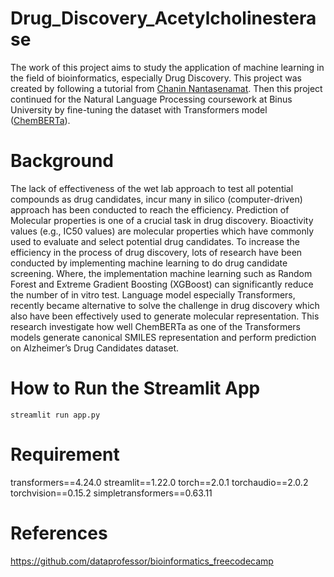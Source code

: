 # Drug_Discovery_Acetylcholinesterase
The work of this project aims to study the application of machine learning in the field of bioinformatics, especially Drug Discovery.
This project was created by following a tutorial from [Chanin Nantasenamat](https://github.com/dataprofessor). 
Then this project continued for the Natural Language Processing coursework at Binus University by fine-tuning the dataset with Transformers model ([ChemBERTa](https://github.com/deepchem/deepchem)).

# Background
The lack of effectiveness of the wet lab approach to test all potential compounds as drug candidates, 
incur many in silico (computer-driven) approach has been conducted to reach the efficiency.
Prediction of Molecular properties is one of a crucial task in drug discovery. 
Bioactivity values (e.g., IC50 values) are molecular properties which have commonly used to evaluate and select potential drug candidates. 
To increase the efficiency in the process of drug discovery, lots of research have been conducted by implementing machine learning to do drug candidate screening. 
Where, the implementation machine learning such as Random Forest and Extreme Gradient Boosting (XGBoost) can significantly reduce the number of in vitro test. 
Language model especially Transformers, recently became alternative to solve the challenge in drug discovery 
which also have been effectively used to generate molecular representation. 
This research investigate how well ChemBERTa as one of the Transformers models generate canonical SMILES representation and 
perform prediction on Alzheimer’s Drug Candidates dataset. 

# How to Run the Streamlit App
 ```shell
streamlit run app.py
```
# Requirement
transformers==4.24.0
streamlit==1.22.0
torch==2.0.1
torchaudio==2.0.2
torchvision==0.15.2
simpletransformers==0.63.11
# References
https://github.com/dataprofessor/bioinformatics_freecodecamp

